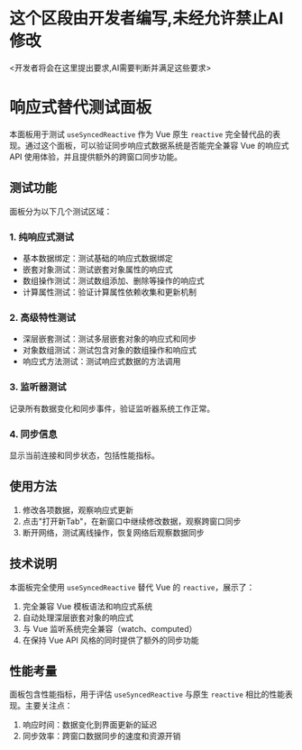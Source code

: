 # 这个区段由开发者编写,未经允许禁止AI修改
<开发者将会在这里提出要求,AI需要判断并满足这些要求>

# 响应式替代测试面板

本面板用于测试 `useSyncedReactive` 作为 Vue 原生 `reactive` 完全替代品的表现。通过这个面板，可以验证同步响应式数据系统是否能完全兼容 Vue 的响应式 API 使用体验，并且提供额外的跨窗口同步功能。

## 测试功能

面板分为以下几个测试区域：

### 1. 纯响应式测试

- 基本数据绑定：测试基础的响应式数据绑定
- 嵌套对象测试：测试嵌套对象属性的响应式
- 数组操作测试：测试数组添加、删除等操作的响应式
- 计算属性测试：验证计算属性依赖收集和更新机制

### 2. 高级特性测试

- 深层嵌套测试：测试多层嵌套对象的响应式和同步
- 对象数组测试：测试包含对象的数组操作和响应式
- 响应式方法测试：测试响应式数据的方法调用

### 3. 监听器测试

记录所有数据变化和同步事件，验证监听器系统工作正常。

### 4. 同步信息

显示当前连接和同步状态，包括性能指标。

## 使用方法

1. 修改各项数据，观察响应式更新
2. 点击"打开新Tab"，在新窗口中继续修改数据，观察跨窗口同步
3. 断开网络，测试离线操作，恢复网络后观察数据同步

## 技术说明

本面板完全使用 `useSyncedReactive` 替代 Vue 的 `reactive`，展示了：

1. 完全兼容 Vue 模板语法和响应式系统
2. 自动处理深层嵌套对象的响应式
3. 与 Vue 监听系统完全兼容（watch、computed）
4. 在保持 Vue API 风格的同时提供了额外的同步功能

## 性能考量

面板包含性能指标，用于评估 `useSyncedReactive` 与原生 `reactive` 相比的性能表现。主要关注点：

1. 响应时间：数据变化到界面更新的延迟
2. 同步效率：跨窗口数据同步的速度和资源开销 